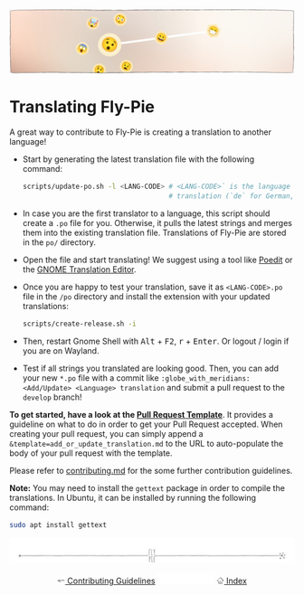<p align="center">
  <img src ="pics/banner-01.jpg" />
</p>

# Translating Fly-Pie

A great way to contribute to Fly-Pie is creating a translation to another language!

* Start by generating the latest translation file with the following command:

  ```bash
  scripts/update-po.sh -l <LANG-CODE> # <LANG-CODE>` is the language code for the
                                      # translation (`de` for German, `it` for Italian etc.)
  ```

* In case you are the first translator to a language, this script should create a `.po` file for you.
Otherwise, it pulls the latest strings and merges them into the existing translation file.
Translations of Fly-Pie are stored in the `po/` directory.

* Open the file and start translating! We suggest using a tool like
[Poedit](https://poedit.net/) or the [GNOME Translation Editor](https://wiki.gnome.org/Apps/Gtranslator).

* Once you are happy to test your translation, save it as `<LANG-CODE>.po` file
in the `/po` directory and install the extension with your updated translations:

  ```bash
  scripts/create-release.sh -i
  ```

* Then, restart Gnome Shell with <kbd>Alt</kbd> + <kbd>F2</kbd>, <kbd>r</kbd> + <kbd>Enter</kbd>.
Or logout / login if you are on Wayland.

* Test if all strings you translated are looking good.
Then, you can add your new `*.po` file with a commit like `:globe_with_meridians: <Add/Update> <Language> translation`
and submit a pull request to the `develop` branch!

**To get started, have a look at the [Pull Request Template](.github/PULL_REQUEST_TEMPLATE/add_or_update_translation.md)**.
It provides a guideline on what to do in order to get your Pull Request accepted.
When creating your pull request, you can simply append a `&template=add_or_update_translation.md`
to the URL to auto-populate the body of your pull request with the template.

Please refer to [contributing.md](contributing.md) for the some further contribution guidelines.

**Note:**
You may need to install the `gettext` package in order to compile the translations.
In Ubuntu, it can be installed by running the following command:

```bash
sudo apt install gettext
```

<p align="center"><img src ="pics/hr.svg" /></p>
<p align="center">
  <a href="contributing.md"><img src ="pics/left-arrow.png" style="height: 1em;"/> Contributing Guidelines</a>
  <img src="pics/nav-space.svg"/>
  <a href="../README.md#getting-started"><img src ="pics/home.png" style="height: 1em;"/> Index</a>
</p>
